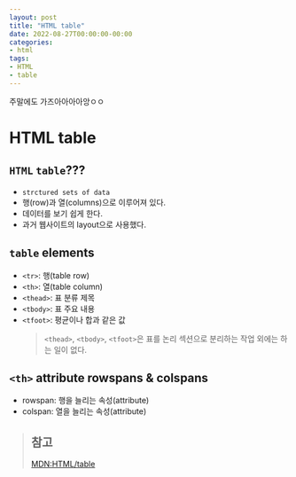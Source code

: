 ```yaml
---
layout: post
title: "HTML table"
date: 2022-08-27T00:00:00-00:00
categories:
- html
tags:
- HTML
- table
---
```

주말에도 가즈아아아아앙ㅇㅇ

# HTML table

## `HTML` `table`???
 - `strctured sets of data`
 - 행(row)과 열(columns)으로 이루어져 있다.
 - 데이터를 보기 쉽게 한다.
 - 과거 웹사이트의 layout으로 사용했다.

## `table` elements
- `<tr>`: 행(table row)
- `<th>`: 열(table column)
- `<thead>`: 표 분류 제목
- `<tbody>`: 표 주요 내용
- `<tfoot>`: 평균이나 합과 같은 값
  > `<thead>`, `<tbody>`, `<tfoot>`은 표를 논리 섹션으로 분리하는 작업 외에는 하는 일이 없다.

## `<th>` attribute rowspans & colspans
- rowspan: 행을 늘리는 속성(attribute)
- colspan: 열을 늘리는 속성(attribute)

> ## 참고
> [MDN:HTML/table](https://developer.mozilla.org/ko/docs/Web/HTML/Element/table)
